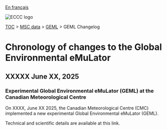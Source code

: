 [En français](changelog_geml_fr.md)

![ECCC logo](../../img_eccc-logo.png)

[TOC](../../readme_en.md) > [MSC data](../readme_en.md) > [GEML](readme_gdps_en.md) > GEML Changelog

# Chronology of changes to the Global Environmental eMuLator

## XXXXX June XX, 2025

### Experimental Global Environmental eMuLator (GEML) at the Canadian Meteorological Centre

On XXXX, June XX 2025, the Canadian Meteorological Centre (CMC) implemented a new experimental Global Environmental eMuLator (GEML).

Technical and scientific details are available at this link. 

